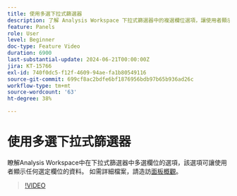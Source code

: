 ```yaml
---
title: 使用多選下拉式篩選器
description: 了解 Analysis Workspace 下拉式篩選器中的複選欄位選項，讓使用者顯示任何所選欄位中的資料。
feature: Panels
role: User
level: Beginner
doc-type: Feature Video
duration: 6900
last-substantial-update: 2024-06-21T00:00:00Z
jira: KT-15766
exl-id: 740f0dc5-f12f-4609-94ae-fa1b80549116
source-git-commit: 699cf8ac2bdfe6bf1876956bdb97b65b936ad26c
workflow-type: tm+mt
source-wordcount: '63'
ht-degree: 38%

---
```


# 使用多選下拉式篩選器

瞭解Analysis Workspace中在下拉式篩選器中多選欄位的選項，該選項可讓使用者顯示任何選定欄位的資料。 如需詳細檔案，請造訪[面板概觀](https://experienceleague.adobe.com/zh-hant/docs/analytics/analyze/analysis-workspace/panels/panels#static-drop-down-segments)。

>[!VIDEO](https://video.tv.adobe.com/v/3439948/?learn=on&captions=chi_hant)
